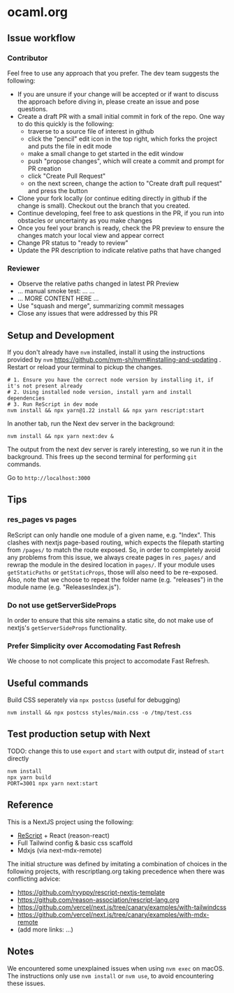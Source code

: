 # ocaml.org

## Issue workflow

### Contributor

Feel free to use any approach that you prefer. The dev team
suggests the following:
* If you are unsure if your change will be accepted or if want to discuss the
approach before diving in, please create an issue and pose questions.
* Create a draft PR with a small initial commit in fork of the repo. One way
to do this quickly is the following:
  * traverse to a source file of interest in github
  * click the "pencil" edit icon in the top right, which forks the project and puts the file in edit mode
  * make a small change to get started in the edit window
  * push "propose changes", which will create a commit and prompt for PR creation
  * click "Create Pull Request"
  * on the next screen, change the action to "Create draft pull request" and press the button
* Clone your fork locally (or continue editing directly in github if the change is small). Checkout
out the branch that you created.
* Continue developing, feel free to ask questions in
the PR, if you run into obstacles or uncertainty as you make changes
* Once you feel your branch is ready, check the PR preview to ensure the changes
match your local view and appear correct
* Change PR status to "ready to review"
* Update the PR description to indicate relative paths that have changed

### Reviewer

* Observe the relative paths changed in latest PR Preview
* ... manual smoke test: ... ...
* ... MORE CONTENT HERE ...
* Use "squash and merge", summarizing commit messages
* Close any issues that were addressed by this PR

## Setup and Development

If you don't already have `nvm` installed, install it using the instructions
provided by `nvm` https://github.com/nvm-sh/nvm#installing-and-updating . Restart
or reload your terminal to pickup the changes.

```
# 1. Ensure you have the correct node version by installing it, if it's not present already
# 2. Using installed node version, install yarn and install dependencies
# 3. Run ReScript in dev mode
nvm install && npx yarn@1.22 install && npx yarn rescript:start
```

In another tab, run the Next dev server in the background:

```
nvm install && npx yarn next:dev &
```

The output from the next dev server is rarely interesting, so we run it in the background. 
This frees up the second terminal for performing `git` commands.

Go to `http://localhost:3000`

## Tips

### res_pages vs pages

ReScript can only handle one module of a given name, e.g. "Index". This clashes with nextjs
page-based routing, which expects the filepath starting from `/pages/` to match
the route exposed. So, in order to completely avoid any problems from this issue,
we always create pages in `res_pages/` and rewrap the module in the desired location
in `pages/`. If your module uses `getStaticPaths` or `getStaticProps`, those will also
need to be re-exposed. Also, note that we choose to repeat the folder name (e.g. "releases") 
in the module name (e.g. "ReleasesIndex.js").

### Do not use getServerSideProps

In order to ensure that this site remains a static site, do not make use of nextjs's
`getServerSideProps` functionality.

### Prefer Simplicity over Accomodating Fast Refresh

We choose to not complicate this project to accomodate Fast Refresh.


## Useful commands

Build CSS seperately via `npx postcss` (useful for debugging)

```
nvm install && npx postcss styles/main.css -o /tmp/test.css
```

## Test production setup with Next

TODO: change this to use `export` and `start` with output dir, instead of `start` directly
```
nvm install
npx yarn build
PORT=3001 npx yarn next:start
```

## Reference

This is a NextJS project using the following:

- [ReScript](https://rescript-lang.org) + React (reason-react)
- Full Tailwind config & basic css scaffold
- Mdxjs (via next-mdx-remote)

The initial structure was defined by imitating a combination of choices in the following projects, with
rescriptlang.org taking precedence when there was conflicting advice:

- https://github.com/ryyppy/rescript-nextjs-template
- https://github.com/reason-association/rescript-lang.org
- https://github.com/vercel/next.js/tree/canary/examples/with-tailwindcss
- https://github.com/vercel/next.js/tree/canary/examples/with-mdx-remote
- (add more links: ...)

## Notes

We encountered some unexplained issues when using `nvm exec` on 
macOS. The instructions only use `nvm install` or `nvm use`, 
to avoid encountering these issues.
